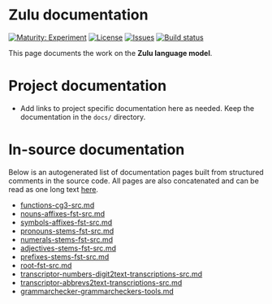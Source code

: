 # Zulu documentation

[![Maturity: Experiment](https://img.shields.io/badge/Maturity-Experiment-black.svg)](https://giellalt.github.io/MaturityClassification.html)
[![License](https://img.shields.io/github/license/giellalt/lang-zul)](https://raw.githubusercontent.com/giellalt/lang-zul/main/LICENSE)
[![Issues](https://img.shields.io/github/issues/giellalt/lang-zul)](https://github.com/giellalt/lang-zul/issues)
[![Build status](https://github.com/giellalt/lang-zul/workflows/Speller%20CI+CD/badge.svg)](https://github.com/giellalt/lang-zul/actions)

This page documents the work on the **Zulu language model**. 

# Project documentation

* Add links to project specific documentation here as needed. Keep the documentation in the `docs/` directory.

# In-source documentation

Below is an autogenerated list of documentation pages built from structured comments in the source code. All pages are also concatenated and can be read as one long text [here](zul.md).
* [functions-cg3-src.md](functions-cg3-src.md)
* [nouns-affixes-fst-src.md](nouns-affixes-fst-src.md)
* [symbols-affixes-fst-src.md](symbols-affixes-fst-src.md)
* [pronouns-stems-fst-src.md](pronouns-stems-fst-src.md)
* [numerals-stems-fst-src.md](numerals-stems-fst-src.md)
* [adjectives-stems-fst-src.md](adjectives-stems-fst-src.md)
* [prefixes-stems-fst-src.md](prefixes-stems-fst-src.md)
* [root-fst-src.md](root-fst-src.md)
* [transcriptor-numbers-digit2text-transcriptions-src.md](transcriptor-numbers-digit2text-transcriptions-src.md)
* [transcriptor-abbrevs2text-transcriptions-src.md](transcriptor-abbrevs2text-transcriptions-src.md)
* [grammarchecker-grammarcheckers-tools.md](grammarchecker-grammarcheckers-tools.md)
